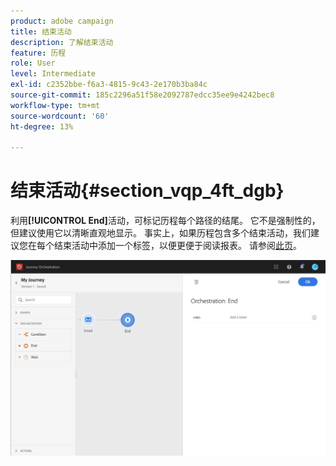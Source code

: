 ```yaml
---
product: adobe campaign
title: 结束活动
description: 了解结束活动
feature: 历程
role: User
level: Intermediate
exl-id: c2352bbe-f6a3-4815-9c43-2e170b3ba84c
source-git-commit: 185c2296a51f58e2092787edcc35ee9e4242bec8
workflow-type: tm+mt
source-wordcount: '60'
ht-degree: 13%

---
```


# 结束活动{#section_vqp_4ft_dgb}

利用&#x200B;**[!UICONTROL End]**&#x200B;活动，可标记历程每个路径的结尾。 它不是强制性的，但建议使用它以清晰直观地显示。 事实上，如果历程包含多个结束活动，我们建议您在每个结束活动中添加一个标签，以便更便于阅读报表。 请参阅[此页](../reporting/about-journey-reports.md)。

![](../assets/journey54.png)
